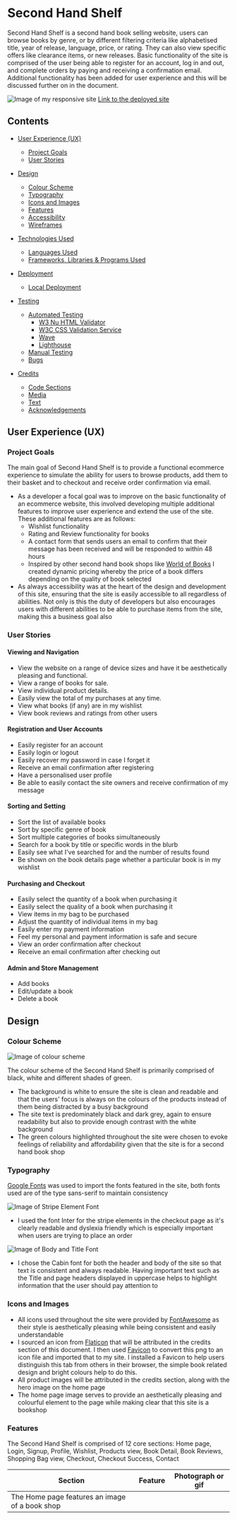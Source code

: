 # Second Hand Shelf

Second Hand Shelf is a second hand book selling website, users can browse books by genre, or by different filtering criteria like alphabetised title, year of release, language, price, or rating. They can also view specific offers like clearance items, or new releases. Basic functionality of the site is comprised of the user being able to register for an account, log in and out, and complete orders by paying and receiving a confirmation email. Additional functionality has been added for user experience and this will be discussed further on in the document.

![Image of my responsive site]()
[Link to the deployed site]()

## Contents 

* [User Experience (UX)](#user-experience-ux)
  * [Project Goals](#project-goals)
  * [User Stories](#user-stories)
* [Design](#design)
  * [Colour Scheme](#colour-scheme)
  * [Typography](#typography)
  * [Icons and Images](#icons-and-images)
  * [Features](#features)
  * [Accessibility](#accessibility)
  * [Wireframes](#wireframes)

* [Technologies Used](#technologies-used)
  * [Languages Used](#languages-used)
  * [Frameworks, Libraries & Programs Used](#frameworks-libraries-and-programs-used)

* [Deployment](#deployment)
  * [Local Deployment](#local-deployment)

* [Testing](#testing)
  * [Automated Testing](#automated-testing)
    * [W3 Nu HTML Validator](#w3-nu-html-validator)
    * [W3C CSS Validation Service](#w3c-css-validation-service)
    * [Wave](#wave-testing)
    * [Lighthouse](#lighthouse-testing)
  * [Manual Testing](#manual-testing)
  * [Bugs](#bugs)

* [Credits](#credits)
  * [Code Sections](#code-sections)
  * [Media](#media)
  * [Text](#text)
  * [Acknowledgements](#acknowledgements)

## User Experience (UX)
### Project Goals
The main goal of Second Hand Shelf is to provide a functional ecommerce experience to simulate the ability for users to browse products, add them to their basket and to checkout and receive order confirmation via email.

* As a developer a focal goal was to improve on the basic functionality of an ecommerce website, this involved developing multiple additional features to improve user experience and extend the use of the site. These additional features are as follows:
  * Wishlist functionality
  * Rating and Review functionality for books
  * A contact form that sends users an email to confirm that their message has been received and will be responded to within 48 hours
  * Inspired by other second hand book shops like [World of Books](https://www.wob.com/en-gb) I created dynamic pricing whereby the price of a book differs depending on the quality of book selected
* As always accessibility was at the heart of the design and development of this site, ensuring that the site is easily accessible to all regardless of abilities. Not only is this the duty of developers but also encourages users with different abilities to be able to purchase items from the site, making this a business goal also

### User Stories
#### Viewing and Navigation
* View the website on a range of device sizes and have it be aesthetically pleasing and functional.
* View a range of books for sale.
* View individual product details.
* Easily view the total of my purchases at any time.
* View what books (if any) are in my wishlist
* View book reviews and ratings from other users
#### Registration and User Accounts
* Easily register for an account
* Easily login or logout
* Easily recover my password in case I forget it
* Receive an email confirmation after registering
* Have a personalised user profile
* Be able to easily contact the site owners and receive confirmation of my message
#### Sorting and Setting
* Sort the list of available books
* Sort by specific genre of book
* Sort multiple categories of books simultaneously
* Search for a book by title or specific words in the blurb
* Easily see what I've searched for and the number of results found
* Be shown on the book details page whether a particular book is in my wishlist
#### Purchasing and Checkout
* Easily select the quantity of a book when purchasing it
* Easily select the quality of a book when purchasing it
* View items in my bag to be purchased
* Adjust the quantity of individual items in my bag
* Easily enter my payment information
* Feel my personal and payment information is safe and secure
* View an order confirmation after checkout
* Receive an email confirmation after checking out
#### Admin and Store Management
* Add books
* Edit/update a book
* Delete a book

## Design
### Colour Scheme

![Image of colour scheme](/docs/images/colour-palette.png)

The colour scheme of the Second Hand Shelf is primarily comprised of black, white and different shades of green.

* The background is white to ensure the site is clean and readable and that the users' focus is always on the colours of the products instead of them being distracted by a busy background
* The site text is predominately black and dark grey, again to ensure readability but also to provide enough contrast with the white background
* The green colours highlighted throughout the site were chosen to evoke feelings of reliability and affordability given that the site is for a second hand book shop

### Typography

[Google Fonts](https://fonts.google.com/) was used to import the fonts featured in the site, both fonts used are of the type sans-serif to maintain consistency

![Image of Stripe Element Font](/docs/images/inter-font.png)
* I used the font Inter for the stripe elements in the checkout page as it's clearly readable and dyslexia friendly which is especially important when users are trying to place an order

![Image of Body and Title Font](/docs/images/cabin-font.png)
* I chose the Cabin font for both the header and body of the site so that text is consistent and always readable. Having important text such as the Title and page headers displayed in uppercase helps to highlight information that the user should pay attention to

### Icons and Images

* All icons used throughout the site were provided by [FontAwesome](https://fontawesome.com/) as their style is aesthetically pleasing while being consistent and easily understandable
* I sourced an icon from [Flaticon](https://www.flaticon.com) that will be attributed in the credits section of this document. I then used [Favicon](https://favicon.io/) to convert this png to an icon file and imported that to my site. I installed a Favicon to help users distinguish this tab from others in their browser, the simple book related design and bright colours help to do this.
* All product images will be attributed in the credits section, along with the hero image on the home page
* The home page image serves to provide an aesthetically pleasing and colourful element to the page while making clear that this site is a bookshop 

### Features
The Second Hand Shelf is comprised of 12 core sections: Home page, Login, Signup, Profile, Wishlist, Products view, Book Detail, Book Reviews, Shopping Bag view, Checkout, Checkout Success, Contact

| Section | Feature | Photograph or gif |
| --- | --- | --- |
| The Home page features an image of a book shop

